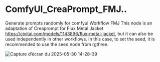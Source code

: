 # ComfyUI_CreaPrompt_FMJ..
Generate prompts randomly for comfyui Workflow FMJ
This node is an adaptation of Creaprompt for Flux Metal Jacket https://civitai.com/models/1143896/flux-metal-jacket, but it can also be used independently in other workflows. In this case, to set the seed, it is recommended to use the seed node from rgthree.

![Capture d’écran du 2025-05-30 14-28-39](https://github.com/user-attachments/assets/13cb2e59-600b-4513-abd5-bf52c2e7868e)

